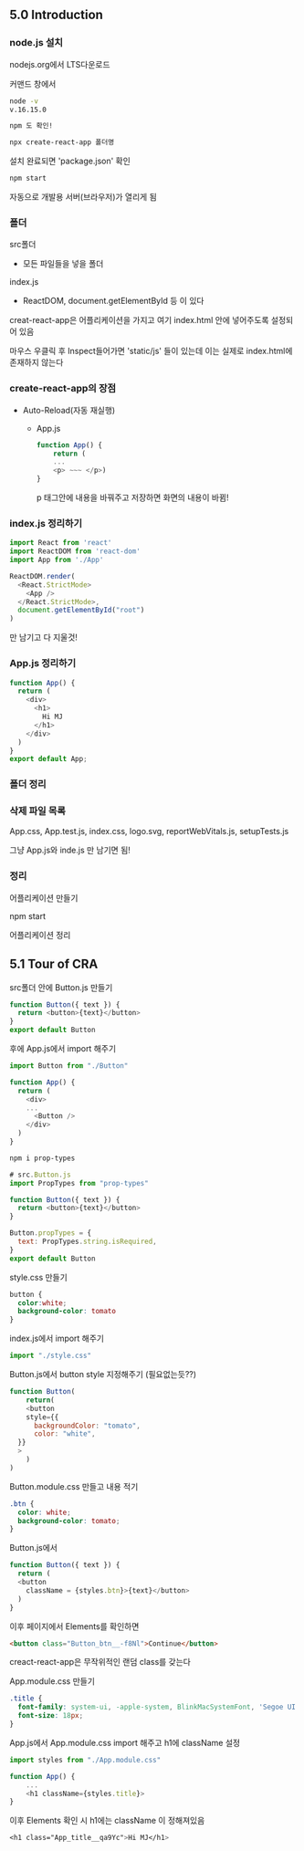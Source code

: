 ## 5.0 Introduction

### node.js 설치

nodejs.org에서 LTS다운로드

커맨드 창에서

```bash
node -v
v.16.15.0
```

```bash
npm 도 확인!
```

```bash
npx create-react-app 폴더명
```



설치 완료되면 'package.json' 확인

```bash
npm start
```

자동으로 개발용 서버(브라우저)가 열리게 됨



### 폴더

src폴더

- 모든 파일들을 넣을 폴더

index.js

- ReactDOM, document.getElementById 등 이 있다



creat-react-app은 어플리케이션을 가지고 여기 index.html 안에 넣어주도록 설정되어 있음



마우스 우클릭 후 Inspect들어가면 'static/js' 들이 있는데 이는 실제로 index.html에 존재하지 않는다



### create-react-app의 장점

- Auto-Reload(자동 재실행)

  - App.js

    ```js
    function App() {
        return (
        ...
        <p> ~~~ </p>)
    }
    ```

    p 태그안에 내용을 바꿔주고 저장하면 화면의 내용이 바뀜!



### index.js 정리하기

```js
import React from 'react'
import ReactDOM from 'react-dom'
import App from './App'

ReactDOM.render(
  <React.StrictMode>
    <App />
  </React.StrictMode>,
  document.getElementById("root")
)
```

만 남기고 다 지울것!



### App.js 정리하기

```js
function App() {
  return (
    <div>
      <h1>
        Hi MJ
      </h1>
    </div>
  )
}
export default App;
```



### 폴더 정리

### 삭제 파일 목록

App.css, App.test.js, index.css, logo.svg, reportWebVitals.js, setupTests.js

그냥 App.js와 inde.js 만 남기면 됨!



### 정리

어플리케이션 만들기

npm start

어플리케이션 정리





## 5.1 Tour of CRA

src폴더 안에 Button.js 만들기

```js
function Button({ text }) {
  return <button>{text}</button>
}
export default Button
```

후에 App.js에서 import 해주기

```js
import Button from "./Button"

function App() {
  return (
    <div>
    ...
      <Button />
    </div>
  )
}
```



```bash
npm i prop-types
```

```js
# src.Button.js
import PropTypes from "prop-types"

function Button({ text }) {
  return <button>{text}</button>
}

Button.propTypes = {
  text: PropTypes.string.isRequired,
}
export default Button
```





style.css 만들기

```css
button {
  color:white;
  background-color: tomato
}
```



index.js에서 import 해주기

```js
import "./style.css"
```



Button.js에서 button style 지정해주기 (필요없는듯??)

```js
function Button(
	return(
    <button 
    style={{
      backgroundColor: "tomato",
      color: "white",
  }}
  >
    )
)
```



Button.module.css 만들고 내용 적기

```css
.btn {
  color: white;
  background-color: tomato;
}
```



Button.js에서 

```js
function Button({ text }) {
  return (
  <button 
    className = {styles.btn}>{text}</button>
  )
}
```



이후 페이지에서 Elements를 확인하면

```html
<button class="Button_btn__-f8Nl">Continue</button>
```

creact-react-app은 무작위적인 랜덤 class를 갖는다



App.module.css 만들기

```css
.title {
  font-family: system-ui, -apple-system, BlinkMacSystemFont, 'Segoe UI', Roboto, Oxygen, Ubuntu, Cantarell, 'Open Sans', 'Helvetica Neue', sans-serif;
  font-size: 18px;
}
```



App.js에서 App.module.css import 해주고 h1에 className 설정

```js
import styles from "./App.module.css"

function App() {
    ...
    <h1 className={styles.title}>
}
```

이후 Elements 확인 시 h1에는 className 이 정해져있음

```css
<h1 class="App_title__qa9Yc">Hi MJ</h1>
```



